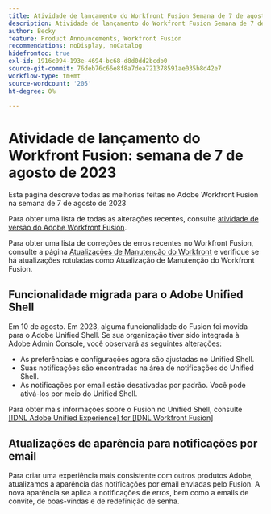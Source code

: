 ```yaml
---
title: Atividade de lançamento do Workfront Fusion Semana de 7 de agosto de 2023
description: Atividade de lançamento do Workfront Fusion Semana de 7 de agosto de 2023
author: Becky
feature: Product Announcements, Workfront Fusion
recommendations: noDisplay, noCatalog
hidefromtoc: true
exl-id: 1916c094-193e-4694-bc68-d8d0dd2bcdb0
source-git-commit: 76deb76c66e8f8a7dea721378591ae035b8d42e7
workflow-type: tm+mt
source-wordcount: '205'
ht-degree: 0%

---
```


# Atividade de lançamento do Workfront Fusion: semana de 7 de agosto de 2023

Esta página descreve todas as melhorias feitas no Adobe Workfront Fusion na semana de
7 de agosto de 2023

Para obter uma lista de todas as alterações recentes, consulte [atividade de versão do Adobe Workfront Fusion](../../../product-announcements/product-releases/fusion-release-activity/fusion-release-activity.md).

Para obter uma lista de correções de erros recentes no Workfront Fusion, consulte a página [Atualizações de Manutenção do Workfront](https://experienceleague.adobe.com/docs/workfront-known-issues/releases/current-updates.html) e verifique se há atualizações rotuladas como Atualização de Manutenção do Workfront Fusion.

## Funcionalidade migrada para o Adobe Unified Shell

Em 10 de agosto. Em 2023, alguma funcionalidade do Fusion foi movida para o Adobe Unified Shell. Se sua organização tiver sido integrada à Adobe Admin Console, você observará as seguintes alterações:

* As preferências e configurações agora são ajustadas no Unified Shell.
* Suas notificações são encontradas na área de notificações do Unified Shell.
* As notificações por email estão desativadas por padrão. Você pode ativá-los por meio do Unified Shell.

Para obter mais informações sobre o Fusion no Unified Shell, consulte [[!DNL Adobe Unified Experience] for [!DNL Workfront Fusion]](/help/quicksilver/workfront-fusion/fusion-in-admin-console/fusion-unified-experience.md)


## Atualizações de aparência para notificações por email

Para criar uma experiência mais consistente com outros produtos Adobe, atualizamos a aparência das notificações por email enviadas pelo Fusion. A nova aparência se aplica a notificações de erros, bem como a emails de convite, de boas-vindas e de redefinição de senha.
